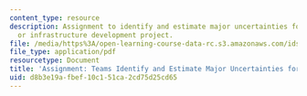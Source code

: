 ```yaml
---
content_type: resource
description: Assignment to identify and estimate major uncertainties for a real estate
  or infrastructure development project.
file: /media/https%3A/open-learning-course-data-rc.s3.amazonaws.com/ids-720j-tools-for-analysis-design-for-real-estate-and-infrastructure-development-spring-2010/d8b3e19afbef10c151ca2cd75d25cd65_MITESD_712S10_proj02.pdf
file_type: application/pdf
resourcetype: Document
title: 'Assignment: Teams Identify and Estimate Major Uncertainties for Projects'
uid: d8b3e19a-fbef-10c1-51ca-2cd75d25cd65
---
```

